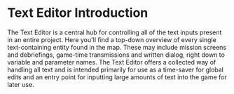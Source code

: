 # Text Editor Introduction

The Text Editor is a central hub for controlling all of the text inputs present in an entire project. Here you'll find a top-down overview of every single text-containing entity found in the map. These may include mission screens and debriefings, game-time transmissions and written dialog, right down to variable and parameter names. The Text Editor offers a collected way of handling all text and is intended primarily for use as a time-saver for global edits and an entry point for inputting large amounts of text into the game for later use.
